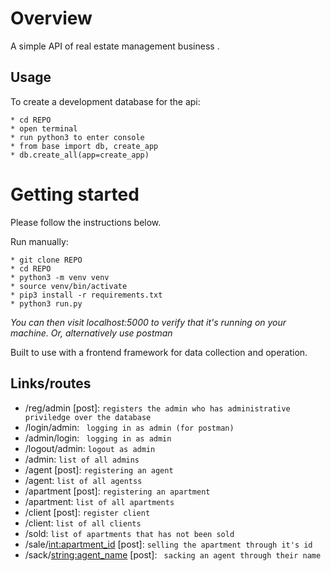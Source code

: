 # Overview

A simple API of real estate management business .

## Usage
To create a development database for the api:
```
* cd REPO
* open terminal
* run python3 to enter console
* from base import db, create_app
* db.create_all(app=create_app)
```

# Getting started

Please follow the instructions below.

Run manually:
```
* git clone REPO
* cd REPO
* python3 -m venv venv
* source venv/bin/activate
* pip3 install -r requirements.txt
* python3 run.py 
```
*You can then visit localhost:5000 to verify that it's running on your machine. Or, alternatively use postman*

Built to use with a frontend framework for data collection and operation.

## Links/routes

* /reg/admin [post]: ``` registers the admin who has administrative priviledge over the database ```
* /login/admin: ``` logging in as admin (for postman)```
* /admin/login: ``` logging in as admin```
* /logout/admin: ```logout as admin```
* /admin: ```list of all admins```
* /agent [post]: ```registering an agent ```
* /agent: ```list of all agentss```
* /apartment [post]: ```registering an apartment```
* /apartment: ```list of all apartments```
* /client [post]: ```register client```
* /client: ```list of all clients```
* /sold: ```list of apartments that has not been sold```
* /sale/<int:apartment_id> [post]: ```selling the apartment through it's id ``` 
* /sack/<string:agent_name> [post]: ``` sacking an agent through their name```
